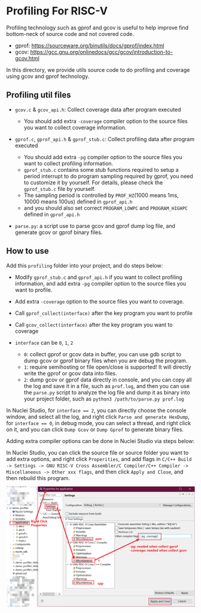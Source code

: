 # Profiling For RISC-V

Profiling technology such as gprof and gcov is useful to help improve find bottom-neck of source
code and not covered code.

- gprof: https://sourceware.org/binutils/docs/gprof/index.html
- gcov: https://gcc.gnu.org/onlinedocs/gcc/gcov/introduction-to-gcov.html

In this directory, we provide utils source code to do profiling and coverage using gcov and gprof
technology.

## Profiling util files

- `gcov.c` & `gcov_api.h`: Collect coverage data after program executed
   - You should add extra `-coverage` compiler option
   to the source files you want to collect coverage information.
- `gprof.c`, `gprof_api.h` & `gprof_stub.c`: Collect profiling data after program executed
   - You should add extra `-pg` compiler option to the source files you want to collect profiling information.
   - `gprof_stub.c` contains some stub functions required to setup a period interrupt to do program sampling required by gprof,
   you need to customize it by yourself. For details, please check the `gprof_stub.c` file by yourself.
   - The sampling period is controlled by `PROF_HZ`(1000 means 1ms, 10000 means 100us) defined in `gprof_api.h`
   - and you should also set correct `PROGRAM_LOWPC` and `PROGRAM_HIGHPC`
   defined in `gprof_api.h`

- `parse.py`: a script use to parse gcov and gprof dump log file, and generate gcov or gprof binary files.

## How to use

Add this `profiling` folder into your project, and do steps below:

- Modify `gprof_stub.c` and `gprof_api.h` if you want to collect profiling information,
  and add extra `-pg` compiler option to the source files you want to profile.

- Add extra `-coverage` option to the source files you want to coverage.

- Call `gprof_collect(interface)` after the key program you want to profile

- Call `gcov_collect(interface)` after the key program you want to coverage

- `interface` can be `0`, `1`, `2`

  - `0`: collect gprof or gcov data in buffer, you can use gdb script to dump gcov or gprof binary files when you are debug the program.
  - `1`: require semihosting or file open/close is supported! It will directly write the gprof or gcov data into files.
  - `2`: dump gcov or gprof data directly in console, and you can copy all the log and save it in a file, such as `prof.log`, and then
    you can use the `parse.py` script to analyze the log file and dump it as binary into your project folder, such as `python3 /path/to/parse.py prof.log`

In Nuclei Studio, for `interface == 2`, you can directly choose the console window, and select all the log, and right click `Parse and generate HexDump`,
for `interface == 0`, in debug mode, you can select a thread, and right click on it, and you can click `Dump Gcov` or `Dump Gprof` to generate binary files.

Adding extra compiler options can be done in Nuclei Studio via steps below:

In Nuclei Studio, you can click the source file or source folder you want to add extra options,
and right click `Properities`, and add flags in `C/C++ Build -> Settings -> GNU RISC-V Cross Assembler/C Compiler/C++ Compiler -> Miscellaneous -> Other xxx flags`,
and then click `Apply and Close`, and then rebuild this program.

![Set Profiling Options in Nuclei Studio](images/profiling_options_in_ide.png)
